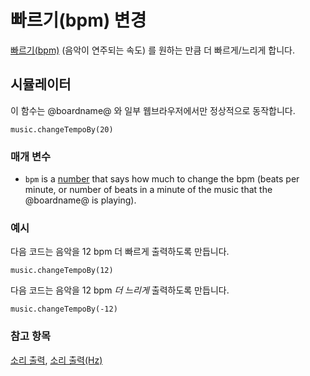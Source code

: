 # 빠르기(bpm) 변경

[빠르기(bpm)](/reference/music/tempo) (음악이 연주되는 속도) 를 원하는 만큼 더 빠르게/느리게 합니다.

## 시뮬레이터

이 함수는 @boardname@ 와 일부 웹브라우저에서만 정상적으로 동작합니다.

```sig
music.changeTempoBy(20)
```

### 매개 변수

* `bpm` is a [number](/reference/types/number) that says how much to change the bpm (beats per minute, or number of beats in a minute of the music that the @boardname@ is playing).

### 예시

다음 코드는 음악을 12 bpm 더 빠르게 출력하도록 만듭니다.

```blocks
music.changeTempoBy(12)
```

다음 코드는 음악을 12 bpm *더 느리게* 출력하도록 만듭니다.

```blocks
music.changeTempoBy(-12)
```

### 참고 항목

[소리 출력](/reference/music/play-tone), [소리 출력(Hz)](/reference/music/ring-tone)